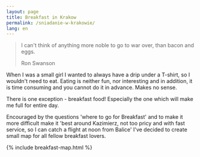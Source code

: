 ```yaml
---
layout: page
title: Breakfast in Krakow
permalink: /sniadanie-w-krakowie/
lang: en
---
```


> I can't think of anything more noble to go to war over, than bacon and eggs.
>
> Ron Swanson 

When I was a small girl I wanted to always have a drip under a T-shirt, so I wouldn't need to eat. Eating is neither fun, nor interesting and in addition,
it is time consuming and you cannot do it in advance. Makes no sense.

There is one exception - breakfast food! Especially the one which will make me full for entire day.

Encouraged by the questions 'where to go for Breakfast' and to make it more difficult make it 'best around Kazimierz, not too pricy and with fast service, so I can catch a flight at noon from Balice'
I've decided to create small map for all fellow breakfast lovers.


{% include breakfast-map.html %}
